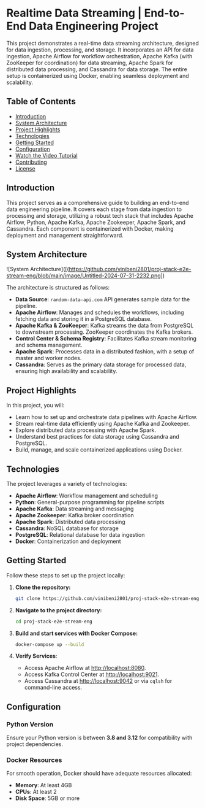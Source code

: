 # Realtime Data Streaming | End-to-End Data Engineering Project

This project demonstrates a real-time data streaming architecture, designed for data ingestion, processing, and storage. It incorporates an API for data ingestion, Apache Airflow for workflow orchestration, Apache Kafka (with ZooKeeper for coordination) for data streaming, Apache Spark for distributed data processing, and Cassandra for data storage. The entire setup is containerized using Docker, enabling seamless deployment and scalability.

## Table of Contents
- [Introduction](#introduction)
- [System Architecture](#system-architecture)
- [Project Highlights](#project-highlights)
- [Technologies](#technologies)
- [Getting Started](#getting-started)
- [Configuration](#configuration)
- [Watch the Video Tutorial](#watch-the-video-tutorial)
- [Contributing](#contributing)
- [License](#license)

## Introduction

This project serves as a comprehensive guide to building an end-to-end data engineering pipeline. It covers each stage from data ingestion to processing and storage, utilizing a robust tech stack that includes Apache Airflow, Python, Apache Kafka, Apache Zookeeper, Apache Spark, and Cassandra. Each component is containerized with Docker, making deployment and management straightforward.

## System Architecture

![System Architecture]([(https://github.com/vinibeni2801/proj-stack-e2e-stream-eng/blob/main/image/Untitled-2024-07-31-2232.png])

The architecture is structured as follows:

- **Data Source**: `random-data-api.com` API generates sample data for the pipeline.
- **Apache Airflow**: Manages and schedules the workflows, including fetching data and storing it in a PostgreSQL database.
- **Apache Kafka & ZooKeeper**: Kafka streams the data from PostgreSQL to downstream processing. ZooKeeper coordinates the Kafka brokers.
- **Control Center & Schema Registry**: Facilitates Kafka stream monitoring and schema management.
- **Apache Spark**: Processes data in a distributed fashion, with a setup of master and worker nodes.
- **Cassandra**: Serves as the primary data storage for processed data, ensuring high availability and scalability.

## Project Highlights

In this project, you will:

- Learn how to set up and orchestrate data pipelines with Apache Airflow.
- Stream real-time data efficiently using Apache Kafka and Zookeeper.
- Explore distributed data processing with Apache Spark.
- Understand best practices for data storage using Cassandra and PostgreSQL.
- Build, manage, and scale containerized applications using Docker.

## Technologies

The project leverages a variety of technologies:

- **Apache Airflow**: Workflow management and scheduling
- **Python**: General-purpose programming for pipeline scripts
- **Apache Kafka**: Data streaming and messaging
- **Apache Zookeeper**: Kafka broker coordination
- **Apache Spark**: Distributed data processing
- **Cassandra**: NoSQL database for storage
- **PostgreSQL**: Relational database for data ingestion
- **Docker**: Containerization and deployment

## Getting Started

Follow these steps to set up the project locally:

1. **Clone the repository:**
    ```bash
    git clone https://github.com/vinibeni2801/proj-stack-e2e-stream-eng.git
    ```

2. **Navigate to the project directory:**
    ```bash
    cd proj-stack-e2e-stream-eng
    ```

3. **Build and start services with Docker Compose:**
    ```bash
    docker-compose up --build
    ```

4. **Verify Services**:
   - Access Apache Airflow at [http://localhost:8080](http://localhost:8080).
   - Access Kafka Control Center at [http://localhost:9021](http://localhost:9021).
   - Access Cassandra at [http://localhost:9042](http://localhost:9042) or via `cqlsh` for command-line access.

## Configuration

### Python Version
Ensure your Python version is between **3.8 and 3.12** for compatibility with project dependencies.

### Docker Resources
For smooth operation, Docker should have adequate resources allocated:
   - **Memory**: At least 4GB
   - **CPUs**: At least 2
   - **Disk Space**: 5GB or more
